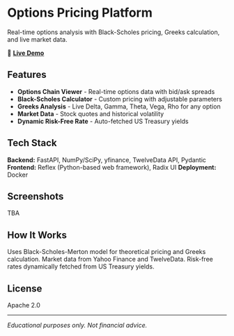 ﻿# Options Pricing Platform

Real-time options analysis with Black-Scholes pricing, Greeks calculation, and live market data.

🔗 **[Live Demo](TBA)**

## Features

- **Options Chain Viewer** - Real-time options data with bid/ask spreads
- **Black-Scholes Calculator** - Custom pricing with adjustable parameters
- **Greeks Analysis** - Live Delta, Gamma, Theta, Vega, Rho for any option
- **Market Data** - Stock quotes and historical volatility
- **Dynamic Risk-Free Rate** - Auto-fetched US Treasury yields

## Tech Stack

**Backend:** FastAPI, NumPy/SciPy, yfinance, TwelveData API, Pydantic
**Frontend:** Reflex (Python-based web framework), Radix UI
**Deployment:** Docker

## Screenshots

TBA

## How It Works

Uses Black-Scholes-Merton model for theoretical pricing and Greeks calculation. Market data from Yahoo Finance and TwelveData. Risk-free rates dynamically fetched from US Treasury yields.

## License

Apache 2.0

---

_Educational purposes only. Not financial advice._

